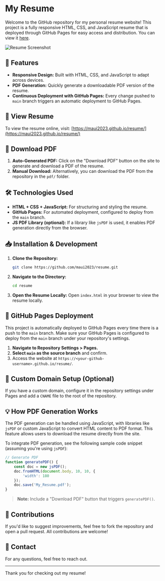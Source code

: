 
# My Resume

Welcome to the GitHub repository for my personal resume website! This project is a fully responsive HTML, CSS, and JavaScript resume that is deployed through GitHub Pages for easy access and distribution. You can view it [here](https://maui2023.github.io/resume/).

![Resume Screenshot](https://maui2023.github.io/resume/images/screenshot.png)

## 🚀 Features

- **Responsive Design:** Built with HTML, CSS, and JavaScript to adapt across devices.
- **PDF Generation:** Quickly generate a downloadable PDF version of the resume.
- **Continuous Deployment with GitHub Pages:** Every change pushed to `main` branch triggers an automatic deployment to GitHub Pages.

## 📄 View Resume

To view the resume online, visit: [https://maui2023.github.io/resume/](https://maui2023.github.io/resume/)

## 📄 Download PDF

1. **Auto-Generated PDF:** Click on the "Download PDF" button on the site to generate and download a PDF of the resume.
2. **Manual Download:** Alternatively, you can download the PDF from the repository in the `pdf/` folder.

## 🛠️ Technologies Used

- **HTML + CSS + JavaScript:** For structuring and styling the resume.
- **GitHub Pages:** For automated deployment, configured to deploy from the `main` branch.
- **JS PDF Library (optional):** If a library like `jsPDF` is used, it enables PDF generation directly from the browser.

## 📥 Installation & Development

1. **Clone the Repository:**
   ```bash
   git clone https://github.com/maui2023/resume.git
   ```
2. **Navigate to the Directory:**
   ```bash
   cd resume
   ```
3. **Open the Resume Locally:**
   Open `index.html` in your browser to view the resume locally.

## 🚀 GitHub Pages Deployment

This project is automatically deployed to GitHub Pages every time there is a push to the `main` branch. Make sure your GitHub Pages is configured to deploy from the `main` branch under your repository's settings.

1. **Navigate to Repository Settings > Pages.**
2. **Select `main` as the source branch** and confirm.
3. Access the website at `https://<your-github-username>.github.io/resume/`.

## 📌 Custom Domain Setup (Optional)

If you have a custom domain, configure it in the repository settings under Pages and add a `CNAME` file to the root of the repository.

## 💡 How PDF Generation Works

The PDF generation can be handled using JavaScript, with libraries like `jsPDF` or custom JavaScript to convert HTML content to PDF format. This feature allows users to download the resume directly from the site.

To integrate PDF generation, see the following sample code snippet (assuming you're using `jsPDF`):

```javascript
// Generate PDF
function generatePDF() {
    const doc = new jsPDF();
    doc.fromHTML(document.body, 10, 10, {
        'width': 180
    });
    doc.save('My_Resume.pdf');
}
```

> **Note:** Include a "Download PDF" button that triggers `generatePDF()`.

## 🤝 Contributions

If you'd like to suggest improvements, feel free to fork the repository and open a pull request. All contributions are welcome!

## 📧 Contact

For any questions, feel free to reach out.

---

Thank you for checking out my resume!
